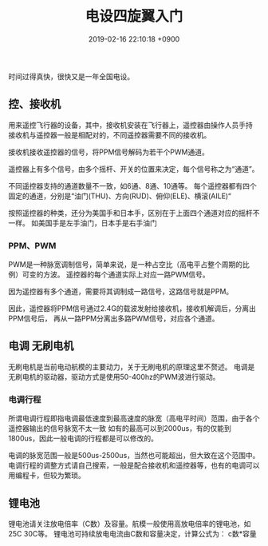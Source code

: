 ﻿---
layout: post
title: 电设四旋翼入门
date: 2019-02-16 22:10:18 +0900
categories: 技术
issue_id: 47
---
时间过得真快，很快又是一年全国电设。

## 控、接收机

用来遥控飞行器的设备，其中，接收机安装在飞行器上，遥控器由操作人员手持
接收机与遥控器一般是相配对的，不同遥控器需要不同的接收机。

接收机接收遥控器的信号，将PPM信号解码为若干个PWM通道。

遥控器上有多个信号，由多个摇杆、开关的位置来决定，每个信号称之为“通道”。

不同遥控器支持的通道数量不一致，如6通、8通、10通等。
每个遥控器都有四个固定的通道，分别是“油门(THU)、方向(RUD)、俯仰(ELE)、横滚(AILE)“

按照遥控器的种类，还分为美国手和日本手，区别在于上面四个通道对应的摇杆不一样。
如美国手是左手油门，日本手是右手油门

### PPM、PWM
PWM是一种脉宽调制信号，简单来说，是一种占空比（高电平占整个周期的比例）可变的方波。
遥控器的每个通道实际上对应一路PWM信号。

因为遥控器有多个通道，需要将其调制成一路信号，这路信号就是PPM。

因此，遥控器将PPM信号通过2.4G的载波发射给接收机，接收机解调后，分离出PPM信号后，
再从一路PPM分离出多路PWM信号，对应各个通道。

## 电调 无刷电机
无刷电机是当前电动航模的主要动力，关于无刷电机的原理这里不赘述。
电调是无刷电机的驱动器，驱动方式是使用50-400hz的PWM波进行驱动。

### 电调行程
所谓电调行程即指电调最低速度到最高速度的脉宽（高电平时间）范围，由于各个遥控器输出的信号脉宽不太一致
如有的最高可以到2000us，有的仅能到1800us，因此一般电调的行程都是可以修改的。

电调的脉宽范围一般是500us-2500us，当然也可能超出，但大致在这个范围中。
电调行程的调整方式请自己搜索，一般是配合接收机和遥控器等，也有的电调可以用编程卡，但较为繁琐。

## 锂电池
锂电池请关注放电倍率（C数）及容量。航模一般使用高放电倍率的锂电池，如25C 30C等。
锂电池可持续放电电流由C数和容量决定，计算公式为：
c数*容量







